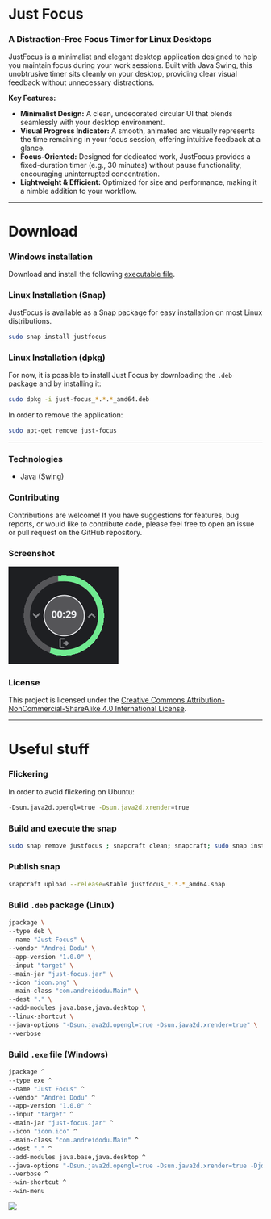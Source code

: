 # Just Focus

### A Distraction-Free Focus Timer for Linux Desktops

JustFocus is a minimalist and elegant desktop application designed to help you maintain focus during your work sessions.
Built with Java Swing, this unobtrusive timer sits cleanly on your desktop, providing clear visual feedback
without unnecessary distractions.

**Key Features:**

* **Minimalist Design:** A clean, undecorated circular UI that blends seamlessly with your desktop environment.
* **Visual Progress Indicator:** A smooth, animated arc visually represents the time remaining in your focus session,
  offering intuitive feedback at a glance.
* **Focus-Oriented:** Designed for dedicated work, JustFocus provides a fixed-duration timer (e.g., 30 minutes) without
  pause functionality, encouraging uninterrupted concentration.
* **Lightweight & Efficient:** Optimized for size and performance, making it a nimble addition to your workflow.

----

# Download

### Windows installation

Download and install the
following [executable file](https://github.com/goto-eof/justfocus/releases/download/2.5.0/Just.Focus-2.5.0.exe).

### Linux Installation (Snap)

JustFocus is available as a Snap package for easy installation on most Linux distributions.

```bash
sudo snap install justfocus
```

### Linux Installation (dpkg)

For now, it is possible to install Just Focus by downloading the
`.deb` [package](https://github.com/goto-eof/justfocus/releases/download/2.5.0/just-focus_2.5.0_amd64.deb) and by
installing it:

```bash
sudo dpkg -i just-focus_*.*.*_amd64.deb
```

In order to remove the application:

```bash
sudo apt-get remove just-focus
```

----

### Technologies

- Java (Swing)

### Contributing

Contributions are welcome! If you have suggestions for features, bug reports, or would like to contribute code, please
feel free to open an issue or pull request on the GitHub repository.

### Screenshot

![screenshot](images/screenshot.png)

### License

This project is licensed under
the [Creative Commons Attribution-NonCommercial-ShareAlike 4.0 International License](https://creativecommons.org/licenses/by-nc-sa/4.0/).

----

# Useful stuff

### Flickering

In order to avoid flickering on Ubuntu:

```bash
-Dsun.java2d.opengl=true -Dsun.java2d.xrender=true
```

### Build and execute the snap

```bash
sudo snap remove justfocus ; snapcraft clean; snapcraft; sudo snap install justfocus_*.*.*_amd64.snap --dangerous; justfocus
```

### Publish snap

```bash
snapcraft upload --release=stable justfocus_*.*.*_amd64.snap
```

### Build `.deb` package (Linux)

```bash
jpackage \
--type deb \
--name "Just Focus" \
--vendor "Andrei Dodu" \
--app-version "1.0.0" \
--input "target" \
--main-jar "just-focus.jar" \
--icon "icon.png" \
--main-class "com.andreidodu.Main" \
--dest "." \
--add-modules java.base,java.desktop \
--linux-shortcut \
--java-options "-Dsun.java2d.opengl=true -Dsun.java2d.xrender=true" \
--verbose
```

### Build `.exe` file (Windows)

```bat
jpackage ^
--type exe ^
--name "Just Focus" ^
--vendor "Andrei Dodu" ^
--app-version "1.0.0" ^
--input "target" ^
--main-jar "just-focus.jar" ^
--icon "icon.ico" ^
--main-class "com.andreidodu.Main" ^
--dest "." ^
--add-modules java.base,java.desktop ^
--java-options "-Dsun.java2d.opengl=true -Dsun.java2d.xrender=true -Djdk.gtk.version=3" ^
--verbose ^
--win-shortcut ^
--win-menu
```

<img src="https://andre-i.eu/api/v1/ipResource/custom.png?host=https://github.com/goto-eof/justfocus" onerror="this.style.display='none'" />
